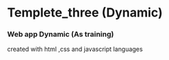 # Templete_three (Dynamic)
<h3>Web app Dynamic (As training)</h3>
created with html ,css and javascript languages
